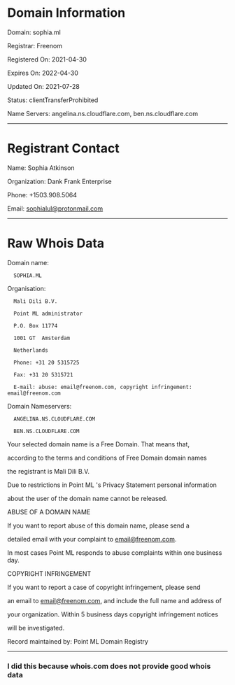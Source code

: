 # Domain Information

Domain: sophia.ml

Registrar: Freenom

Registered On: 2021-04-30

Expires On: 2022-04-30

Updated On: 2021-07-28

Status: clientTransferProhibited

Name Servers: angelina.ns.cloudflare.com, ben.ns.cloudflare.com

---

# Registrant Contact

Name: Sophia Atkinson

Organization: Dank Frank Enterprise

Phone: +1503.908.5064

Email: sophialul@protonmail.com

---

# Raw Whois Data

   Domain name:
   
      SOPHIA.ML

   Organisation:
   
      Mali Dili B.V.
      
      Point ML administrator
      
      P.O. Box 11774
      
      1001 GT  Amsterdam
      
      Netherlands
      
      Phone: +31 20 5315725
      
      Fax: +31 20 5315721
      
      E-mail: abuse: email@freenom.com, copyright infringement: email@freenom.com

   Domain Nameservers:
   
      ANGELINA.NS.CLOUDFLARE.COM
      
      BEN.NS.CLOUDFLARE.COM


   Your selected domain name is a Free Domain. That means that,
   
   according to the terms and conditions of Free Domain domain names
   
   the registrant is Mali Dili B.V.

   Due to restrictions in Point ML 's Privacy Statement personal information
   
   about the user of the domain name cannot be released.

   ABUSE OF A DOMAIN NAME
   
   If you want to report abuse of this domain name, please send a
   
   detailed email with your complaint to email@freenom.com.
   
   In most cases Point ML responds to abuse complaints within one business day.
   

   COPYRIGHT INFRINGEMENT
   
   If you want to report a case of copyright infringement, please send
   
   an email to email@freenom.com, and include the full name and address of
   
   your organization. Within 5 business days copyright infringement notices
   
   will be investigated.

   Record maintained by: Point ML Domain Registry
   
   ---
   
   ### I did this because whois.com does not provide good whois data
